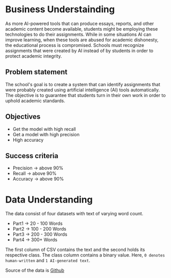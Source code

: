# Business Understainding
As more AI-powered tools that can produce essays, reports, and other academic content become available, students might be employing these technologies to do their assignments. While in some situations AI can improve learning, when these tools are abused for academic dishonesty, the educational process is compromised. Schools must recognize assignments that were created by AI instead of by students in order to protect academic integrity.

## Problem statement
The school's goal is to create a system that can identify assignments that were probably created using artificial intelligence (AI) tools automatically. The objective is to guarantee that students turn in their own work in order to uphold academic standards.

## Objectives
- Get the model with high recall
- Get a model with high precision
- High accuracy

## Success criteria
- Precision -> above 90%
- Recall -> above 90%
- Accuracy -> above 90%

# Data Understanding
The data consist of four datasets with text of varying word count.
- Part1 -> 20 - 100 Words
- Part2 -> 100 - 200 Words
- Part3 -> 200 - 300 Words
- Part4 -> 300+ Words

The first column of CSV contains the text and the second holds its respective class. The class column contains a binary value.
Here, `0 denotes human-written` and `1 AI-generated text`.

Source of the data is [Github](https://github.com/aakash-dl/HWAI)
